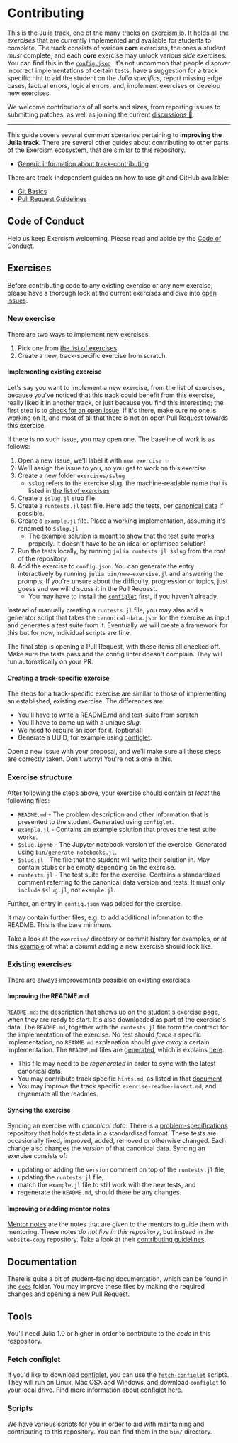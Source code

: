 # Contributing

This is the Julia track, one of the many tracks on [exercism.io][web-exercism].
It holds all the _exercises_ that are currently implemented and available for students to complete.
The track consists of various **core** exercises, the ones a student _must_ complete, and each **core** exercise may unlock various _side_ exercises.
You can find this in the [`config.json`][file-config].
It's not uncommon that people discover incorrect implementations of certain tests, have a suggestion for a track specific hint to aid the student on the _Julia specifics_, report missing edge cases, factual errors, logical errors, and, implement exercises or develop new exercises.

We welcome contributions of all sorts and sizes, from reporting issues to submitting patches, as well as joining the current [discussions 💬][issue-discussion].

---

This guide covers several common scenarios pertaining to **improving the Julia track**. There are several other guides about contributing to other parts of the Exercism ecosystem, that are similar to this repository.

* [Generic information about track-contributing][contributing-generic]

There are track-independent guides on how to use git and GitHub available:

* [Git Basics][contributing-git-basics]
* [Pull Request Guidelines][contributing-pr-guidelines]

## Code of Conduct

Help us keep Exercism welcoming. Please read and abide by the [Code of Conduct][coc].

## Exercises

Before contributing code to any existing exercise or any new exercise, please have a thorough look at the current exercises and dive into [open issues][issue-open].

### New exercise

There are two ways to implement new exercises.

1. Pick one from [the list of exercises][list-of-exercises]
2. Create a new, track-specific exercise from scratch.

#### Implementing existing exercise

Let's say you want to implement a new exercise, from the list of exercises, because you've noticed that this track could benefit from this exercise, really liked it in another track, or just because you find this interesting; the first step is to [check for an open issue][issue-new-exercise].
If it's there, make sure no one is working on it, and most of all that there is not an open Pull Request towards this exercise.

If there is no such issue, you may open one. The baseline of work is as follows:

1. Open a new issue, we'll label it with `new exercise ✨`
2. We'll assign the issue to you, so you get to work on this exercise
3. Create a new folder `exercises/$slug`
   - `$slug` refers to the exercise slug, the machine-readable name that is listed in [the list of exercises][list-of-exercises]
4. Create a `$slug.jl` stub file.
5. Create a `runtests.jl` test file. Here add the tests, per [canonical data][problem-specifications] if possible.
6. Create a `example.jl` file. Place a working implementation, assuming it's renamed to `$slug.jl`
   - The example solution is meant to show that the test suite works properly. It doesn't have to be an ideal or optimised solution!
7. Run the tests locally, by running `julia runtests.jl $slug` from the root of the repository.
8. Add the exercise to `config.json`. You can generate the entry interactively by running `julia bin/new-exercise.jl` and answering the prompts. If you're unsure about the difficulty, progression or topics, just guess and we will discuss it in the Pull Request.
   - You may have to install the [`configlet`](#fetch-configlet) first, if you haven't already.

Instead of manually creating a `runtests.jl` file, you may also add a generator script that takes the `canonical-data.json` for the exercise as input and generates a test suite from it.
Eventually we will create a framework for this but for now, individual scripts are fine.

The final step is opening a Pull Request, with these items all checked off.
Make sure the tests pass and the config linter doesn't complain.
They will run automatically on your PR.

#### Creating a track-specific exercise

The steps for a track-specific exercise are similar to those of implementing an established, existing exercise. The differences are:

- You'll have to write a README.md and test-suite from scratch
- You'll have to come up with a unique _slug_.
- We need to require an icon for it. (optional)
- Generate a UUID, for example using [configlet][configlet].

Open a new issue with your proposal, and we'll make sure all these steps are correctly taken.
Don't worry!
You're not alone in this.

### Exercise structure

After following the steps above, your exercise should contain _at least_ the following files:

- `README.md` - The problem description and other information that is presented to the student. Generated using `configlet`.
- `example.jl` - Contains an example solution that proves the test suite works.
- `$slug.ipynb` - The Jupyter notebook version of the exercise. Generated using `bin/generate-notebooks.jl`.
- `$slug.jl` - The file that the student will write their solution in. May contain stubs or be empty depending on the exercise.
- `runtests.jl` - The test suite for the exercise. Contains a standardized comment referring to the canonical data version and tests. It must only `include` `$slug.jl`, not `example.jl`.

Further, an entry in `config.json` was added for the exercise.

It may contain further files, e.g. to add additional information to the README. This is the bare minimum.

Take a look at the `exercise/` directory or commit history for examples, or at this [example](https://github.com/exercism/julia/commit/310077d4ed4711122e12795792390b331df72980) of what a commit adding a new exercise should look like.

### Existing exercises

There are always improvements possible on existing exercises. 

#### Improving the README.md

`README.md`: the description that shows up on the student's exercise page, when they are ready to start.
It's also downloaded as part of the exercise's data.
The `README.md`, together with the `runtests.jl` file form the contract for the implementation of the exercise.
No test should _force_ a specific implementation, no `README.md` explanation should _give away_ a certain implementation.
The `README.md` files are [generated][doc-readme], which is explains [here][doc-readme].

  - This file may need to be _regenerated_ in order to sync with the latest canonical data.
  - You may contribute track specific `hints.md`, as listed in that [document][doc-readme]
  - You may improve the track specific `exercise-readme-insert.md`, and regenerate all the readmes.

#### Syncing the exercise

Syncing an exercise with _canonical data_: There is a [problem-specifications][problem-specifications] repository that holds test data in a standardised format.
These tests are occasionally fixed, improved, added, removed or otherwise changed.
Each change also changes the _version_ of that canonical data.
Syncing an exercise consists of:

  - updating or adding the `version` comment on top of the `runtests.jl` file, 
  - updating the `runtests.jl` file,
  - match the `example.jl` file to still work with the new tests, and 
  - regenerate the `README.md`, should there be any changes.

#### Improving or adding mentor notes

[Mentor notes][mentor-notes] are the notes that are given to the mentors to guide them with mentoring.
These notes _do not live in this repository_, but instead in the `website-copy` repository.
Take a look at their [contributing guidelines][contributing-website-copy].

## Documentation

There is quite a bit of student-facing documentation, which can be found in the [`docs`][file-docs] folder.
You may improve these files by making the required changes and opening a new Pull Request.

## Tools

You'll need Julia 1.0 or higher in order to contribute to the _code_ in this respository.

### Fetch configlet

If you'd like to download [configlet][configlet], you can use the [`fetch-configlet`][bin-fetch-configlet] scripts.
They will run on Linux, Mac OSX and Windows, and download `configlet` to your local drive.
Find more information about [configlet here][configlet].

### Scripts

We have various scripts for you in order to aid with maintaining and contributing to this repository.
You can find them in the `bin/` directory.

[configlet]: https://github.com/exercism/docs/blob/master/language-tracks/configuration/configlet.md
[bin-fetch-configlet]: https://github.com/exercism/julia/blob/master/bin/fetch-configlet
[web-exercism]: https://exercism.io
[file-config]: https://github.com/exercism/julia/blob/master/config.json
[file-docs]: https://github.com/exercism/julia/blob/master/docs
[issue-open]: https://github.com/exercism/julia/issues
[issue-discussion]: https://github.com/exercism/julia/labels/discussion%20%3Aspeech_balloon%3A
[issue-new-exercise]: https://github.com/exercism/julia/issues?q=is%3Aopen+is%3Aissue+label%3A%22%3Asparkles%3A+new+exercise%22
[list-of-exercises]: https://tracks.exercism.io/julia/master/unimplemented
[contributing-generic]: https://github.com/exercism/docs/tree/master/contributing-to-language-tracks
[contributing-website-copy]: https://github.com/exercism/website-copy#contributing
[contributing-git-basics]: https://github.com/exercism/docs/blob/master/contributing/git-basics.md
[contributing-pr-guidelines]: https://github.com/exercism/docs/blob/master/contributing/pull-request-guidelines.md
[doc-readme]: https://github.com/exercism/docs/blob/master/language-tracks/exercises/anatomy/readmes.md
[problem-specifications]: https://github.com/exercism/problem-specifications
[coc]: ./CODE_OF_CONDUCT.md
[mentor-notes]: https://github.com/exercism/website-copy/tree/master/tracks/julia/exercises
